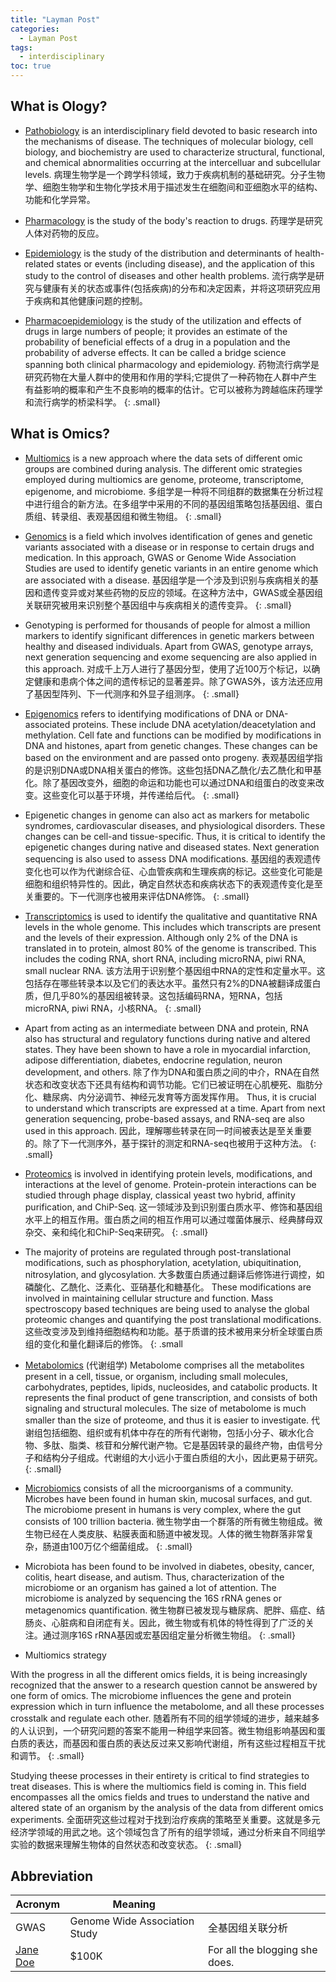 ```yaml
---
title: "Layman Post"
categories:
  - Layman Post
tags:
  - interdisciplinary
toc: true
---
```


## What is Ology?

* [Pathobiology](https://www.vet.upenn.edu/research/academic-departments/pathobiology) is an interdisciplinary field devoted to basic research into the mechanisms of disease. 
The techniques of molecular biology, cell biology, and biochemistry are used to characterize structural, functional, and chemical abnormalities occurring at the intercelluar and subcellular levels.
病理生物学是一个跨学科领域，致力于疾病机制的基础研究。分子生物学、细胞生物学和生物化学技术用于描述发生在细胞间和亚细胞水平的结构、功能和化学异常。

* [Pharmacology](https://en.wikipedia.org/wiki/Pharmacology) is the study of the body's reaction to drugs.
药理学是研究人体对药物的反应。

* [Epidemiology](https://en.wikipedia.org/wiki/Epidemiology) is the study of the distribution and determinants of health-related states or events (including disease), and the application of this study to the control of diseases and other health problems.
流行病学是研究与健康有关的状态或事件(包括疾病)的分布和决定因素，并将这项研究应用于疾病和其他健康问题的控制。

* [Pharmacoepidemiology](https://en.wikipedia.org/wiki/Pharmacoepidemiology) is the study of the utilization and effects of drugs in large numbers of people; it provides an estimate of the probability of beneficial effects of a drug in a population and the probability of adverse effects. It can be called a bridge science spanning both clinical pharmacology and epidemiology.
药物流行病学是研究药物在大量人群中的使用和作用的学科;它提供了一种药物在人群中产生有益影响的概率和产生不良影响的概率的估计。它可以被称为跨越临床药理学和流行病学的桥梁科学。
{: .small}

## What is Omics?

* [Multiomics](https://www.news-medical.net/life-sciences/What-is-Multiomics.aspx) is a new approach where the data sets of different omic groups are combined during analysis. The different omic strategies employed during multiomics are genome, proteome, transcriptome, epigenome, and microbiome. 
多组学是一种将不同组群的数据集在分析过程中进行组合的新方法。在多组学中采用的不同的基因组策略包括基因组、蛋白质组、转录组、表观基因组和微生物组。
{: .small}

* [Genomics](#) is a field which involves identification of genes and genetic variants associated with a disease or in response to certain drugs and medication. In this approach, GWAS or Genome Wide Association Studies are used to identify genetic variants in an entire genome which are associated with a disease.
基因组学是一个涉及到识别与疾病相关的基因和遗传变异或对某些药物的反应的领域。在这种方法中，GWAS或全基因组关联研究被用来识别整个基因组中与疾病相关的遗传变异。
{: .small}

* Genotyping is performed for thousands of people for almost a million markers to identify significant differences in genetic markers between healthy and diseased individuals. Apart from GWAS, genotype arrays, next generation sequencing and exome sequencing are also applied in this approach.
对成千上万人进行了基因分型，使用了近100万个标记，以确定健康和患病个体之间的遗传标记的显著差异。除了GWAS外，该方法还应用了基因型阵列、下一代测序和外显子组测序。
{: .small}

* [Epigenomics](#) refers to identifying modifications of DNA or DNA-associated proteins. These include DNA acetylation/deacetylation and methylation. Cell fate and functions can be modified by modifications in DNA and histones, apart from genetic changes. These changes can be based on the environment and are passed onto progeny. 
表观基因组学指的是识别DNA或DNA相关蛋白的修饰。这些包括DNA乙酰化/去乙酰化和甲基化。除了基因改变外，细胞的命运和功能也可以通过DNA和组蛋白的改变来改变。这些变化可以基于环境，并传递给后代。
{: .small}

* Epigenetic changes in genome can also act as markers for metabolic syndromes, cardiovascular diseases, and physiological disorders. These changes can be cell-and tissue-specific. Thus, it is critical to identify the epigenetic changes during native and diseased states. Next generation sequencing is also used to assess DNA modifications.
基因组的表观遗传变化也可以作为代谢综合征、心血管疾病和生理疾病的标记。这些变化可能是细胞和组织特异性的。因此，确定自然状态和疾病状态下的表观遗传变化是至关重要的。下一代测序也被用来评估DNA修饰。
{: .small}

* [Transcriptomics](#) is used to identify the qualitative and quantitative RNA levels in the whole genome. This includes which transcripts are present and the levels of their expression. Although only 2% of the DNA is translated in to protein, almost 80% of the genome is transcribed. This includes the coding RNA, short RNA, including microRNA, piwi RNA, small nuclear RNA.
该方法用于识别整个基因组中RNA的定性和定量水平。这包括存在哪些转录本以及它们的表达水平。虽然只有2%的DNA被翻译成蛋白质，但几乎80%的基因组被转录。这包括编码RNA，短RNA，包括microRNA, piwi RNA，小核RNA。
{: .small}

* Apart from acting as an intermediate between DNA and protein, RNA also has structural and regulatory functions during native and altered states. They have been shown to have a role in myocardial infarction, adipose differentiation, diabetes, endocrine regulation, neuron development, and others.
除了作为DNA和蛋白质之间的中介，RNA在自然状态和改变状态下还具有结构和调节功能。它们已被证明在心肌梗死、脂肪分化、糖尿病、内分泌调节、神经元发育等方面发挥作用。
Thus, it is crucial to understand which transcripts are expressed at a time. Apart from next generation sequencing, probe-based assays, and RNA-seq are also used in this approach.
因此，理解哪些转录在同一时间被表达是至关重要的。除了下一代测序外，基于探针的测定和RNA-seq也被用于这种方法。
{: .small}

* [Proteomics](#) is involved in identifying protein levels, modifications, and interactions at the level of genome.  Protein-protein interactions can be studied through phage display, classical yeast two hybrid, affinity purification, and ChiP-Seq.
这一领域涉及到识别蛋白质水平、修饰和基因组水平上的相互作用。蛋白质之间的相互作用可以通过噬菌体展示、经典酵母双杂交、亲和纯化和ChiP-Seq来研究。
{: .small}

* The majority of proteins are regulated through post-translational modifications, such as phosphorylation, acetylation, ubiquitination, nitrosylation, and glycosylation. 
大多数蛋白质通过翻译后修饰进行调控，如磷酸化、乙酰化、泛素化、亚硝基化和糖基化。
These modifications are involved in maintaining cellular structure and function. Mass spectroscopy based techniques are being used to analyse the global proteomic changes and quantifying the post translational modifications.
这些改变涉及到维持细胞结构和功能。基于质谱的技术被用来分析全球蛋白质组的变化和量化翻译后的修饰。
{: .small

* [Metabolomics](#) (代谢组学)
Metabolome comprises all the metabolites present in a cell, tissue, or organism, including small molecules, carbohydrates, peptides, lipids, nucleosides, and catabolic products. It represents the final product of gene transcription, and consists of both signaling and structural molecules. The size of metabolome is much smaller than the size of proteome, and thus it is easier to investigate.
代谢组包括细胞、组织或有机体中存在的所有代谢物，包括小分子、碳水化合物、多肽、脂类、核苷和分解代谢产物。它是基因转录的最终产物，由信号分子和结构分子组成。代谢组的大小远小于蛋白质组的大小，因此更易于研究。
{: .small}

* [Microbiomics](#) consists of all the microorganisms of a community. Microbes have been found in human skin, mucosal surfaces, and gut.  The microbiome present in humans is very complex, where the gut consists of 100 trillion bacteria.
微生物学由一个群落的所有微生物组成。微生物已经在人类皮肤、粘膜表面和肠道中被发现。人体的微生物群落非常复杂，肠道由100万亿个细菌组成。
{: .small}

* Microbiota has been found to be involved in diabetes, obesity, cancer, colitis, heart disease, and autism. Thus, characterization of the microbiome or an organism has gained a lot of attention. The microbiome is analyzed by sequencing the 16S rRNA genes or metagenomics quantification.
微生物群已被发现与糖尿病、肥胖、癌症、结肠炎、心脏病和自闭症有关。因此，微生物或有机体的特性得到了广泛的关注。通过测序16S rRNA基因或宏基因组定量分析微生物组。
{: .small}

* Multiomics strategy

With the progress in all the different omics fields, it is being increasingly recognized that the answer to a research question cannot be answered by one form of omics. The microbiome influences the gene and protein expression which in turn influence the metabolome, and all these processes crosstalk and regulate each other.
随着所有不同的组学领域的进步，越来越多的人认识到，一个研究问题的答案不能用一种组学来回答。微生物组影响基因和蛋白质的表达，而基因和蛋白质的表达反过来又影响代谢组，所有这些过程相互干扰和调节。
{: .small}

Studying theese processes in their entirety is critical to find strategies to treat diseases. This is where the multiomics field is coming in. This field encompasses all the omics fields and trues to understand the native and altered state of an organism by the analysis of the data from different omics experiments.
全面研究这些过程对于找到治疗疾病的策略至关重要。这就是多元经济学领域的用武之地。这个领域包含了所有的组学领域，通过分析来自不同组学实验的数据来理解生物体的自然状态和改变状态。
{: .small}

## Abbreviation

| Acronym          | Meaning                           |                                   |
| --------         | --------------------------------- | --------------------------------- |
| GWAS             | Genome Wide Association Study     |  全基因组关联分析                    |
| [Jane Doe](#)    | $100K                             | For all the blogging she does.    |



